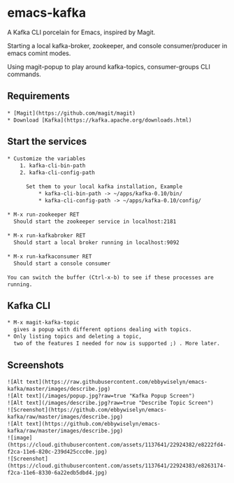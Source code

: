 # emacs-kafka
A Kafka CLI porcelain for Emacs, inspired by Magit.

Starting a local kafka-broker, zookeeper, and console consumer/producer in emacs comint modes.

Using magit-popup to play around kafka-topics, consumer-groups CLI commands.


## Requirements
	* [Magit](https://github.com/magit/magit)
	* Download [Kafka](https://kafka.apache.org/downloads.html)

## Start the services
	* Customize the variables
		1. kafka-cli-bin-path
		2. kafka-cli-config-path

		  Set them to your local kafka installation, Example
			  * kafka-cli-bin-path -> ~/apps/kafka-0.10/bin/
			  * kafka-cli-config-path -> ~/apps/kafka-0.10/config/

	* M-x run-zookeeper RET
	  Should start the zookeeper service in localhost:2181

	* M-x run-kafkabroker RET
	  Should start a local broker running in localhost:9092

	* M-x run-kafkaconsumer RET
	  Should start a console consumer

	You can switch the buffer (Ctrl-x-b) to see if these processes are running.

## Kafka CLI
	* M-x magit-kafka-topic
	  gives a popup with different options dealing with topics.
	* Only listing topics and deleting a topic,
	  two of the features I needed for now is supported ;) . More later.

##  Screenshots
    ![Alt text](https://raw.githubusercontent.com/ebbywiselyn/emacs-kafka/master/images/describe.jpg)
	![Alt text](/images/popup.jpg?raw=true "Kafka Popup Screen")
	![Alt text](/images/describe.jpg?raw=true "Describe Topic Screen")
	![Screenshot](https://github.com/ebbywiselyn/emacs-kafka/raw/master/images/describe.jpg)
	![Alt text](https://github.com/ebbywiselyn/emacs-kafka/raw/master/images/describe.jpg)	
	![image](https://cloud.githubusercontent.com/assets/1137641/22924382/e8222fd4-f2ca-11e6-820c-239d425ccc0e.jpg)
	![Screenshot](https://cloud.githubusercontent.com/assets/1137641/22924383/e8263174-f2ca-11e6-8330-6a22edb5dbd4.jpg)
